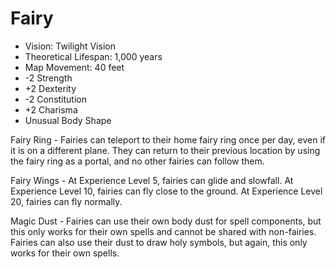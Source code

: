 # Fairy

- Vision: Twilight Vision
- Theoretical Lifespan: 1,000 years
- Map Movement: 40 feet
- -2 Strength
- +2 Dexterity
- -2 Constitution
- +2 Charisma
- Unusual Body Shape

Fairy Ring - Fairies can teleport to their home fairy ring once per day, even if it is on a different plane. They can return to their previous location by using the fairy ring as a portal, and no other fairies can follow them.

Fairy Wings - At Experience Level 5, fairies can glide and slowfall. At Experience Level 10, fairies can fly close to the ground. At Experience Level 20, fairies can fly normally.

Magic Dust - Fairies can use their own body dust for spell components, but this only works for their own spells and cannot be shared with non-fairies. Fairies can also use their dust to draw holy symbols, but again, this only works for their own spells.
